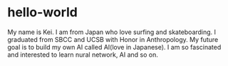# hello-world
My name is Kei. I am from Japan who love surfing and skateboarding. 
I graduated from SBCC and UCSB with Honor in Anthropology. 
My future goal is to build my own AI called AI(love in Japanese). 
I am so fascinated and interested to learn nural network, AI and so on. 
